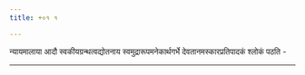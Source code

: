 ```yaml
---
title: +०१ १

---
```

  
न्यायमालाया आदौ स्वकीयग्रन्थत्वद्योतनाय स्वमुद्रारूपमनेकार्थगर्भे देवतानमस्कारप्रतिपादकं श्लोकं पठति -  
  
____________________________________________________  
  